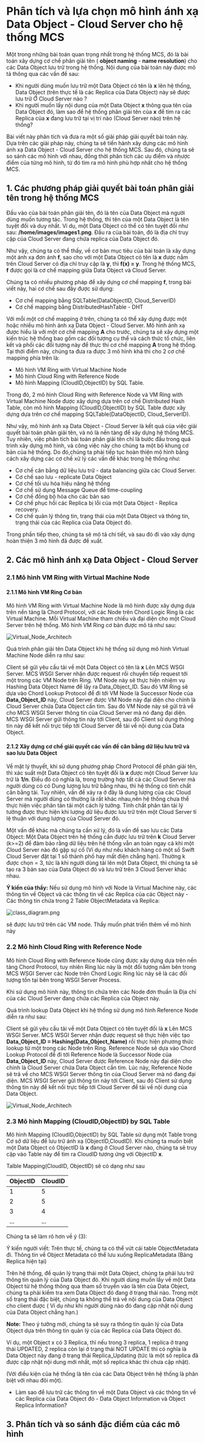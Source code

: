 # Phân tích và lựa chọn mô hình ánh xạ Data Object - Cloud Server cho hệ thống MCS

Một trong những bài toán quan trọng nhất trong hệ thống MCS, đó là bài toán xây dựng cơ chế phân giải tên ( **object naming** - **name resolution**) cho các Data Object lưu trữ trong hệ thống. Nội dung của bài toán này được mô tả thông qua các vấn đề sau:

- Khi người dùng muốn lưu trữ một Data Object có tên là **x** lên hệ thống, Data Object (trên thực tế là các Replica của Data Object) này sẽ được lưu trữ Ở Cloud Server nào ?
- Khi người muốn lấy nội dung của một Data Object **x** thông qua tên của Data Object đó, làm sao để hệ thống phân giải tên của **x** để tìm ra các Replica của **x** đang lưu trữ tại vị trí nào (Cloud Server nào) trên hệ thống?

Bài viết này phân tích và đưa ra một số giải pháp giải quyết bài toán này. Dựa trên các giải pháp này, chúng ta sẽ tiến hành xây dựng các mô hình ánh xạ Data Object - Cloud Server cho hệ thống MCS. Sau đó, chúng ta sẽ so sánh các mô hình với nhau, đồng thời phân tích các ưu điểm và nhược điểm của từng mô hình, từ đó tìm ra mô hình phù hợp nhất cho hệ thống MCS.

## 1. Các phương pháp giải quyết bài toán phân giải tên trong hệ thống MCS

Đầu vào của bài toán phân giải tên, đó là tên của Data Object mà người dùng muốn tương tác. Trong hệ thống, thì tên của một Data Object là tên tuyệt đối và duy nhất. Ví dụ, một Data Object có thể có tên tuyệt đối như sau: **/home/images/images1.png**. Đầu ra của bài toán, đó là địa chỉ truy cập của Cloud Server đang chứa replica của Data Object đó.

Như vậy, chúng ta có thể thấy, về cơ bản mục tiêu của bài toán là xây dựng một ánh xạ đơn ánh **f**, sao cho với một Data Object có tên là **x** được nằm trên Cloud Server có địa chỉ truy cập là **y**, thì **f(x) = y**. Trong hệ thống MCS, **f** được gọi là cơ chế mapping giữa Data Object và Cloud Server.

Chúng ta có nhiều phương pháp để xây dựng cơ chế mapping **f**, trong bài viết này, hai cơ chế sau đây được sử dụng:

- Cơ chế mapping bằng SQLTable(DataObjectID, Cloud\_ServerID)
- Cơ chế mapping bằng DistributedHashTable - DHT

Với mỗi một cơ chế mapping ở trên, chúng ta có thể xây dựng được một hoặc nhiều mô hình ánh xạ Data Object - Cloud Server. Mô hình ánh xạ được hiểu là với một cơ chế mapping **A** cho trước, chúng ta sẽ xây dựng một kiến trúc hệ thống bao gồm các đối tượng cụ thể và cách thức tổ chức, liên kết và phối các đối tượng này để thực thi cơ chế mapping **A** trong hệ thống. Tại thời điểm này, chúng ta đưa ra được 3 mô hình khả thi cho 2 cơ chế mapping phía trên là:

- Mô hình VM Ring with Virtual Machine Node
- Mô hình Cloud Ring with Reference Node
- Mô hình Mapping (CloudID,ObjectID) by SQL Table.

Trong đó, 2 mô hình Cloud Ring with Reference Node và VM Ring with Virtual Machine Node được xây dựng dựa trên cơ chế Distributed Hash Table, còn mô hình Mapping (CloudID,ObjectID) by SQL Table được xây dựng dựa trên cơ chế mapping SQLTable(DataObjectID, Cloud\_ServerID).

Như vậy, mô hình ánh xạ Data Object - Cloud Server là kết quả của việc giải quyết bài toán phân giải tên, và nó là nền tảng để xây dựng hệ thống MCS. Tuy nhiên, việc phân tích bài toán phân giải tên chỉ là bước đầu trong quá trình xây dựng mô hình, và công việc này cho chúng ta một bộ khung cơ bản của hệ thống. Do đó,chúng ta phải tiếp tục hoàn thiện mô hình bằng cách xây dựng các cơ chế xử lý các vấn đề khác trong hệ thống như:

- Cơ chế cân bằng dữ liệu lưu trữ - data balancing giữa các Cloud Server.
- Cơ chế sao lưu - replicate Data Object
- Cơ chế tối ưu hóa hiệu năng hệ thống
- Cơ chế sử dụng Message Queue để time-coupling
- Cơ chế đồng bộ hóa cho các bản sao
- Cơ chế phục hồi các Replica bị lỗi của một Data Object - Replica recovery.
- Cơ chế quản lý thông tin, trạng thái của một Data Object và thông tin, trạng thái của các Replica của Data Object đó.

Trong phần tiếp theo, chúng ta sẽ mô tả chi tiết, và sau đó đi vào xây dựng hoàn thiện 3 mô hình đã được đề xuất.

## 2. Các mô hình ánh xạ Data Object - Cloud Server

### 2.1 Mô hình VM Ring with Virtual Machine Node

#### 2.1.1 Mô hình VM Ring Cơ bản

Mô hình VM Ring with Virtual Machine Node là mô hình được xây dựng dựa trên nền tảng là Chord Protocol, với các Node trên Chord Logic Ring là các Virtual Machine. Mỗi Virtual Machine tham chiếu và đại diện cho một Cloud Server trên hệ thống. Mô hình VM Ring cơ bản được mô tả như sau:

![Virtual_Node_Architech](./images/Virtual_Node_Architect.png)

Quá trình phân giải tên Data Object khi hệ thống sử dụng mô hình Virtual Machine Node diễn ra như sau:

Client sẽ gửi yêu cầu tải về một Data Object có tên là **x** Lên MCS WSGI Server. MCS WSGI Server nhận được request rồi chuyển tiếp request tới một trong các VM Node trên Ring. VM Node này sẽ thực hiện nhiệm vụ Hashing Data Object Name để lấy ra Data\_Object\_ID. Sau đó VM Ring sẽ dựa vào Chord Lookup Protocol để đi tới VM Node là Successor Node của **Data\_Object\_ID** này, Cloud Server được VM Node này đại diện cho chính là Cloud Server chứa Data Object cần tìm. Sau đó VM Node này sẽ gửi trả về cho MCS WSGI Server thông tin của Cloud Server mà nó đang đại diện. MCS WSGI Server gửi thông tin này tới Client, sau đó Client sử dụng thông tin này để kết nối trực tiếp tới Cloud Server để tải về nội dung của Data Object.

#### 2.1.2 Xây dựng cơ chế giải quyết các vấn đề  cân bằng dữ liệu lưu trữ và sao lưu Data Object

Về mặt lý thuyết, khi sử dụng phương pháp Chord Protocol để phân giải tên, thì xác suất một Data Object có tên tuyệt đối là **x** được một Cloud Server lưu trữ là **1/n**. Điều đó có nghĩa là, trong trường hợp tất cả các Cloud Server mà người dùng có có Dung lượng lưu trữ bằng nhau, thì hệ thống có tính chất cân bằng tải. Tuy nhiên, vấn đề xảy ra ở đây là dung lượng của các Cloud Server mà người dùng có thường là rất khác nhau,nên hệ thống chưa thể thực hiện việc phân tán tải một cách lý tưởng. Tính chất phân tán tải lý tưởng được thực hiện khi lượng dữ liệu được lưu trữ trên một Cloud Server tỉ lệ thuận với dung lượng của Cloud Server đó.

Một vấn đề khác mà chúng ta cần xử lý, đó là vấn đề sao lưu các Data Object: Một Data Object trên hệ thống cần được lưu trữ trên **k** Cloud Server (k>=2) để đảm bảo rằng dữ liệu trên hệ thống vẫn an toàn ngay cả khi một Cloud Server nào đó gặp sự cố (Ví dụ như nếu khách hàng có một số Swift Cloud Server đặt tại 1 số thành phố hay mất điện chẳng hạn). Thường k được chọn = 3, tức là khi người dùng tải lên một Data Object, thì chúng ta sẽ tạo ra 3 bản sao của Data Object đó và lưu trữ trên 3 Cloud Server khác nhau.

**Ý kiến của thầy:** Nếu sử dụng mô hình với Node là Virtual Machine này, các thông tin về Object và các thông tin về các Replica của các Object này - Các thông tin chứa trong 2 Table ObjectMetadata và Replica:

![class_diagram.png](./images/class_diagram.png)

sẽ được lưu trữ trên các VM node. Thầy muốn phát triển thêm về mô hình này

### 2.2 Mô hình Cloud Ring with Reference Node

Mô hình Cloud Ring with Reference Node cũng được xây dựng dựa trên nền tảng Chord Protocol, tuy nhiên Ring lúc này là một đối tượng nằm bên trong MCS WSGI Server các Node trên Chord Logic Ring lúc này sẽ là các đối tượng tồn tại bên trong WSGI Server Process.

Khi sử dụng mô hình này, thông tin chứa trên các Node đơn thuần là Địa chỉ của các Cloud Server đang chứa các Replica của Object này.

Quá trình lookup Data Object khi hệ thống sử dụng mô hình Reference Node diễn ra như sau:

Client sẽ gửi yêu cầu tải về một Data Object có tên tuyệt đối  là **x** Lên MCS WSGI Server. MCS WSGI Server nhận được request sẽ thực hiện việc tạo **Data\_Object\_ID = Hashing(Data\_Object\_Name)** rồi thực hiện phương thức lookup từ một trong các Node trên Ring. Reference Node sẽ dựa vào Chord Lookup Protocol để đi tới Reference Node là Successor Node của **Data\_Object\_ID** này, Cloud Server được Reference Node này đại diện cho chính là Cloud Server chứa Data Object cần tìm. Lúc này, Reference Node sẽ trả về cho MCS WSGI Server thông tin của Cloud Server mà nó đang đại diện. MCS WSGI Server gửi thông tin này tới Client, sau đó Client sử dụng thông tin này để kết nối trực tiếp tới Cloud Server để tải về nội dung của Data Object.

![Virtual_Node_Architech](./images/HA_current_architect.png)

### 2.3 Mô hình Mapping (CloudID,ObjectID) by SQL Table

Mô hình Mapping (CloudID,ObjectID) by SQL Table sử dụng một Table trong Cơ sở dữ liệu để lưu trữ ánh xạ (ObjectID,CloudID). Khi chúng ta muốn biết một Data Object có ObjectID là **x** đang ở Cloud Server nào, chúng ta sẽ truy cập vào Table này để tìm ra CloudID tương ứng với ObjectID **x**.

Talble Mapping(CloudID, ObjectID) sẽ có dạng như sau

| ObjectID      | CloudID
| ------------- |:-------------
|1              | 5
|2              | 5
|3              | 4
|...            | ...

Chúng ta sẽ làm rõ hơn về ý (3):

Ý kiến người viết: Trên thực tế, chúng ta có thể vứt cái table ObjectMetadata đi. Thông tin về Object Metadata có thể lưu xuống ReplicaMetadata (Bảng Replica hiện tại)

Trên hệ thống, để quản lý trạng thái một Data Object, chúng ta phải lưu trữ thông tin quản lý của Data Object đó. Khi người dùng muốn lấy về một Data Object từ hệ thống thông qua tham số truyền vào là tên của Data Object, chúng ta phải kiểm tra xem Data Object đó đang ở trạng thái nào. Trong một số trạng thái đặc biệt, chúng ta không thể trả về nội dung của Data Object cho client được ( Ví dụ như khi người dùng nào đó đang cập nhật nội dung của Data Object chẳng hạn.)

**Note:** Theo ý tưởng mới, chúng ta sẽ suy ra thông tin quản lý của Data Object dựa trên thông tin quản lý của các Replica của Data Object đó.

Ví dụ, một Object x có 3 Replica, thì nếu trong 3 replica, 1 replica ở trạng thái UPDATED, 2 replica còn lại ở trạng thái NOT UPDATE thì có nghĩa là Data Object này đang ở trạng thái Replica_Updating  (tức là một số replica đã được cập nhật nội dung mới nhất, một số replica khác thì chưa cập nhật).

(Với điều kiện của hệ thống là tên của các Data Object trên hệ thống là phân biệt với nhau đôi một).

- Làm sao để lưu trữ các thông tin về một Data Object và các thông tin về các Replica của Data Object đó - Data Object Information và Object Replica Information?

## 3. Phân tích và so sánh đặc điểm của các mô hình

